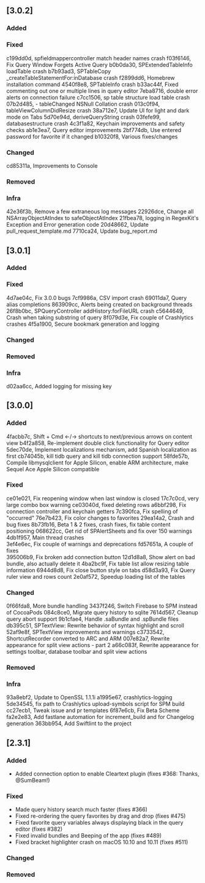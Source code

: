 ## [3.0.2]

### Added


### Fixed
c199dd0d,  spfieldmappercontroller match header names crash
f03f6146, Fix Query Window Forgets Active Query 
b0b0da30,  SPExtendedTableInfo loadTable crash
b7b93ad3,   SPTableCopy _createTableStatementFor:inDatabase crash
f2899dd6, Homebrew installation command 
4540f8e8,  SPTableInfo crash
b33ac44f, Fixed commenting out one or multiple lines in query editor 
7eba8716,  double error alerts on connection failure
c7cc1506,  sp table structure load table crash
07b2d485,  - tableChanged NSNull Collation crash
013c0f94,  tableViewColumnDidResize crash
38a712e7, Update UI for light and dark mode on Tabs 
5d70e94d,  deriveQueryString crash
03fefe99,  databasestructure crash
4c3f1a82, Keychain improvements and safety checks 
ab1e3ea7, Query editor improvements 
2bf774db, Use entered password for favorite if it changed 
b10320f8, Various fixes/changes 

### Changed
cd85311a, Improvements to Console 

### Removed


### Infra
42e36f3b, Remove a few extraneous log messages 
22926dce, Change all NSArrayObjectAtIndex to safeObjectAtIndex 
21fbea78,  logging in RegexKit's Exception and Error generation code
20d48662, Update pull_request_template.md 
7710ca24, Update bug_report.md 

## [3.0.1]

### Added


### Fixed
4d7ae04c, Fix 3.0.0 bugs 
7cf9986a, CSV import crash
69011da7, Query alias completions 
863909cc, Alerts being created on background threads
26f8b0bc, SPQueryController addHistory:forFileURL crash
c5644649, Crash when taking substring of query
8f079d3e, Fix couple of Crashlytics crashes 
4f5a1900, Secure bookmark generation and logging 

### Changed


### Removed


### Infra
d02aa6cc, Added logging for missing key 


## [3.0.0]

### Added
4facbb7c,  Shift + Cmd ←/→ shortcuts to next/previous arrows on content view
b4f2a858, Re-implement double click functionality for Query editor 
5dec70de, Implement localizations mechanism, add Spanish localization as first 
cb74045b, kill tidb query and kill tidb connection support 
58fde57b, Compile libmysqlclient for Apple Silicon, enable ARM architecture, make Sequel Ace Apple Silicon compatible 

### Fixed
ce01e021, Fix reopening window when last window is closed 
17c7c0cd,   very large combo box warning
ce03040d, fixed deleting rows 
a6bbf298, Fix connection controller and keychain getters 
7c390fca, Fix spelling of "occurred" 
76e7b423, Fix color changes to favorites 
29ea14a2, Crash and bug fixes 
8b73fb16, Beta 1 & 2 fixes, crash fixes, fix table content positioning 
068622cc, Get rid of SPAlertSheets and fix over 150 warnings 
4db1f957, Main thread crashes  
3ef4e6ec, Fix couple of warnings and deprecations 
fd57651a, A couple of fixes  
395006b9, Fix broken add connection button 
12d1d8a8, Show alert on bad bundle, also actually delete it 
4ba2bc9f, Fix table list allow resizing table information 
6944d8d8, Fix close button style on tabs 
d58d3a93, Fix Query ruler view and rows count 
2e0af572, Speedup loading list of the tables 

### Changed
0f66fda8, More bundle handling 
3437f246, Switch Firebase to SPM instead of CocoaPods 
084c8ce0, Migrate query history to sqlite 
7614d567, Cleanup query abort support 
9b1cfae4, Handle .saBundle and .spBundle files 
db395c51, SPTextView: Rewrite behavior of syntax highlight and scroll 
52af9e8f, SPTextView improvements and warnings 
c3733542,  ShortcutRecorder converted to ARC and ARM
007e82a7, Rewrite appearance for split view actions - part 2 
a66c083f, Rewrite appearance for settings toolbar, database toolbar and split view actions 

### Removed


### Infra
93a8ebf2, Update to OpenSSL 1.1.1i 
a1995e67, crashlytics-logging 
5de34545, fix path to Crashlytics upload-symbols script for SPM build 
cc27ecb1, Tweak issue and pr templates 
6f87e6cb, Fix Beta Scheme 
fa2e2e83, Add fastlane automation for increment_build and for Changelog generation 
363bb954, Add Swiftlint to the project 


## [2.3.1]

### Added
- Added connection option to enable Cleartext plugin (fixes #368: Thanks, @SumBeam!)

### Fixed
- Made query history search much faster (fixes #366)
- Fixed re-ordering the query favorites by drag and drop (fixes #475)
- Fixed favorite query variables always displaying black in the query editor (fixes #382)
- Fixed invalid bundles and Beeping of the app (fixes #489)
- Fixed bracket highlighter crash on macOS 10.10 and 10.11 (fixes #511)

### Changed

### Removed
